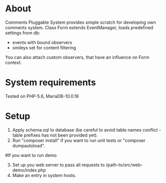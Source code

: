 # About

Comments Pluggable System provides simple scratch for developing own comments system.
Class Form extends EventManager, loads predefined settings from db:
 - events with bound observers
 - smileys set for content filtering

You can also attach custom observers, that have an influence on Form context.

# System requirements
Tested on PHP-5.6, MariaDB-10.0.16

# Setup

1. Apply schema.sql to database (be careful to avoid table names conflict - table prefixes has not been provided yet).
2. Run "composer install" if you want to run unit tests or "composer dumpautoload".

#If you want to run demo

3. Set up you web server to pass all requests to /path-to/src/web-demo/index.php
4. Make an entry in system hosts.